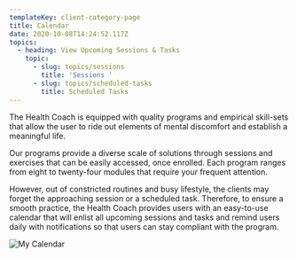 ```yaml
---
templateKey: client-category-page
title: Calendar
date: 2020-10-08T14:24:52.117Z
topics:
  - heading: View Upcoming Sessions & Tasks
    topic:
      - slug: topics/sessions
        title: 'Sessions '
      - slug: topics/scheduled-tasks
        title: Scheduled Tasks
---
```

The Health Coach is equipped with quality programs and empirical skill-sets that allow the user to ride out elements of mental discomfort and establish a meaningful life. 

Our programs provide a diverse scale of solutions through sessions and exercises that can be easily accessed, once enrolled. Each program ranges from eight to twenty-four modules that require your frequent attention.

However, out of constricted routines and busy lifestyle, the clients may forget the approaching session or a scheduled task. Therefore, to ensure a smooth practice, the Health Coach provides users with an easy-to-use calendar that will enlist all upcoming sessions and tasks and remind users daily with notifications so that users can stay compliant with the program.

![My Calendar](/img/my-calendar.jpg "My Calendar")
